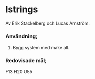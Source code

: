 Istrings
========
Av Erik Stackelberg och Lucas Arnström.
### Användning;
 1. Bygg system med make all.
### Redovisade mål;
F13 H20 U55

